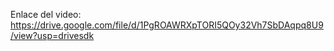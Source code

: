 Enlace del video:
https://drive.google.com/file/d/1PgROAWRXpTORI5QOy32Vh7SbDAqpq8U9/view?usp=drivesdk
